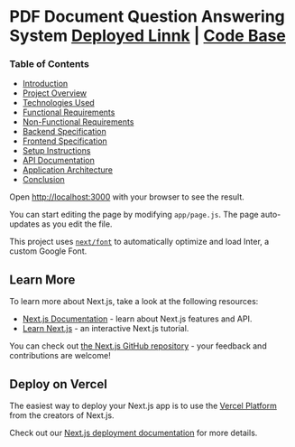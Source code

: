 # PDF Document Question Answering System [Deployed Linnk](https://doc-ai-indol.vercel.app/) | [Code Base]()

### Table of Contents

- [Introduction](#introduction)
- [Project Overview](#project-overview)
- [Technologies Used](#technologies-used)
- [Functional Requirements](#functional-requirements)
- [Non-Functional Requirements](#non-functional-requirements)
- [Backend Specification](#backend-specification)
- [Frontend Specification](#frontend-specification)
- [Setup Instructions](#setup-instructions)
- [API Documentation](#api-documentation)
- [Application Architecture](#application-architecture)
- [Conclusion](#conclusion)


Open [http://localhost:3000](http://localhost:3000) with your browser to see the result.

You can start editing the page by modifying `app/page.js`. The page auto-updates as you edit the file.

This project uses [`next/font`](https://nextjs.org/docs/basic-features/font-optimization) to automatically optimize and load Inter, a custom Google Font.

## Learn More

To learn more about Next.js, take a look at the following resources:

- [Next.js Documentation](https://nextjs.org/docs) - learn about Next.js features and API.
- [Learn Next.js](https://nextjs.org/learn) - an interactive Next.js tutorial.

You can check out [the Next.js GitHub repository](https://github.com/vercel/next.js/) - your feedback and contributions are welcome!

## Deploy on Vercel

The easiest way to deploy your Next.js app is to use the [Vercel Platform](https://vercel.com/new?utm_medium=default-template&filter=next.js&utm_source=create-next-app&utm_campaign=create-next-app-readme) from the creators of Next.js.

Check out our [Next.js deployment documentation](https://nextjs.org/docs/deployment) for more details.
